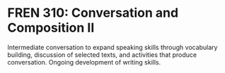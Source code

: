 # FREN 310: Conversation and Composition II

Intermediate conversation to expand speaking skills through vocabulary building, discussion of selected texts, and activities that produce conversation. Ongoing development of writing skills.